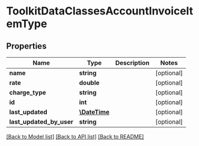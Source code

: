 # ToolkitDataClassesAccountInvoiceItemType

## Properties
Name | Type | Description | Notes
------------ | ------------- | ------------- | -------------
**name** | **string** |  | [optional] 
**rate** | **double** |  | [optional] 
**charge_type** | **string** |  | [optional] 
**id** | **int** |  | [optional] 
**last_updated** | [**\DateTime**](\DateTime.md) |  | [optional] 
**last_updated_by_user** | **string** |  | [optional] 

[[Back to Model list]](../README.md#documentation-for-models) [[Back to API list]](../README.md#documentation-for-api-endpoints) [[Back to README]](../README.md)


